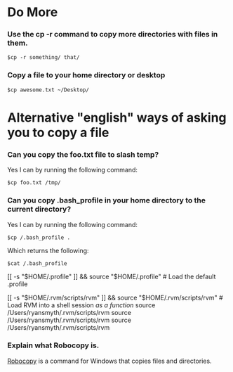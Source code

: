 # Do More

### Use the cp -r command to copy more directories with files in them.

`$cp -r something/ that/`

### Copy a file to your home directory or desktop

`$cp awesome.txt ~/Desktop/`

# Alternative "english" ways of asking you to copy a file

### Can you copy the foo.txt file to slash temp?

Yes I can by running the following command:

`$cp foo.txt /tmp/`

### Can you copy .bash_profile in your home directory to the current directory?

Yes I can by running the following command:

`$cp /.bash_profile .`

Which returns the following:

`$cat /.bash_profile`

[[ -s "$HOME/.profile" ]] && source "$HOME/.profile" # Load the default .profile

[[ -s "$HOME/.rvm/scripts/rvm" ]] && source "$HOME/.rvm/scripts/rvm" # Load RVM into a shell session *as a function*
source /Users/ryansmyth/.rvm/scripts/rvm
source /Users/ryansmyth/.rvm/scripts/rvm
source /Users/ryansmyth/.rvm/scripts/rvm

### Explain what Robocopy is.

<a href="http://en.wikipedia.org/wiki/Robocopy">Robocopy</a> is a command for Windows that copies files and directories.

